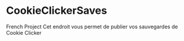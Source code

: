 # CookieClickerSaves
French Project
Cet endroit vous permet de publier
vos sauvegardes de Cookie Clicker

